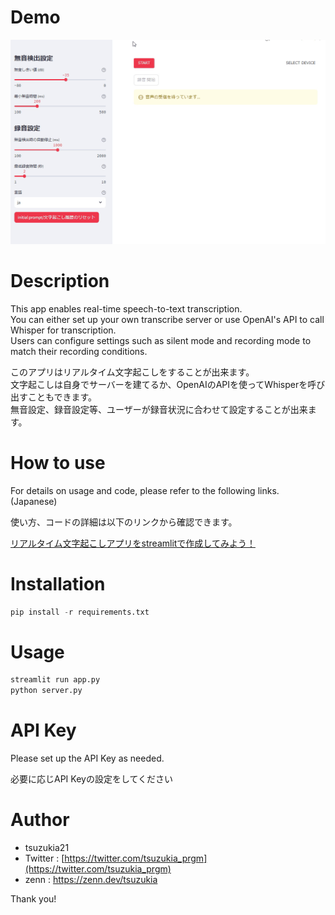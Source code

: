 # Demo

![Demo](./demo.gif)

# Description

This app enables real-time speech-to-text transcription.  
You can either set up your own transcribe server or use OpenAI's API to call Whisper for transcription.  
Users can configure settings such as silent mode and recording mode to match their recording conditions.

このアプリはリアルタイム文字起こしをすることが出来ます。  
文字起こしは自身でサーバーを建てるか、OpenAIのAPIを使ってWhisperを呼び出すこともできます。  
無音設定、録音設定等、ユーザーが録音状況に合わせて設定することが出来ます。

# How to use

For details on usage and code, please refer to the following links.(Japanese)

使い方、コードの詳細は以下のリンクから確認できます。

[リアルタイム文字起こしアプリをstreamlitで作成してみよう！](https://zenn.dev/tsuzukia/articles/ca4704708c1066)

# Installation

```python
pip install -r requirements.txt
```

# Usage

```python
streamlit run app.py
python server.py
```

# API Key

Please set up the API Key as needed.

必要に応じAPI Keyの設定をしてください

# Author

* tsuzukia21
* Twitter : [https://twitter.com/tsuzukia_prgm](https://twitter.com/tsuzukia_prgm)
* zenn : https://zenn.dev/tsuzukia

Thank you!
